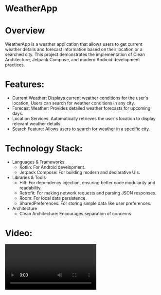 # WeatherApp

# Overview
WeatherApp is a weather application that allows users to get current weather details and forecast information based on their location or a searched city. This project demonstrates the implementation of Clean Architecture, Jetpack Compose, and modern Android development practices.

# Features:
- Current Weather: Displays current weather conditions for the user's location, Users can search for weather conditions in any city.
- Forecast Weather: Provides detailed weather forecasts for upcoming days.
- Location Services: Automatically retrieves the user's location to display relevant weather details.
- Search Feature: Allows users to search for weather in a specific city.

# Technology Stack:
- Languages & Frameworks
  - Kotlin: For Android development.
  - Jetpack Compose: For building modern and declarative UIs.
- Libraries & Tools
  - Hilt: For dependency injection, ensuring better code modularity and readability.
  - Retrofit: For making network requests and parsing JSON responses.
  - Room: For local data persistence.
  - SharedPreferences: For storing simple data like user preferences.
- Architecture
  - Clean Architecture: Encourages separation of concerns.
 

# Video: 
![Screenshot 1](screenshots/video.mov)
